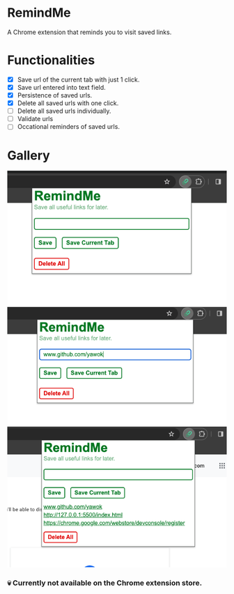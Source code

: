 # RemindMe
A Chrome extension that reminds you to visit saved links.

# Functionalities
- [x] Save url of the current tab with just 1 click.
- [x] Save url entered into text field.
- [x] Persistence of saved urls.
- [x] Delete all saved urls with one click.
- [ ] Delete all saved urls individually.
- [ ] Validate urls
- [ ] Occational reminders of saved urls.

# Gallery
![Image 1](readme_images/img1.png)
![Image 2](readme_images/img2.png)
![Image 2](readme_images/img3.png)


### :skull: Currently not available on the Chrome extension store.